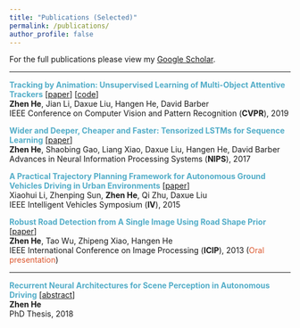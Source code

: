 ```yaml
---
title: "Publications (Selected)"
permalink: /publications/
author_profile: false
---
```


For the full publications please view my [Google Scholar](https://scholar.google.com/citations?user=QqEjf18AAAAJ&hl=en).

***


**<span style="color:#52adc8">Tracking by Animation: Unsupervised Learning of Multi-Object Attentive Trackers</span>** [[paper](https://www.researchgate.net/publication/332246376_Tracking_by_Animation_Unsupervised_Learning_of_Multi-Object_Attentive_Trackers)] [[code](https://github.com/zhen-he/tracking-by-animation)]<br>
**Zhen He**, Jian Li, Daxue Liu, Hangen He, David Barber<br>
IEEE Conference on Computer Vision and Pattern Recognition (**CVPR**), 2019


**<span style="color:#52adc8">Wider and Deeper, Cheaper and Faster: Tensorized LSTMs for Sequence Learning</span>** [[paper](https://www.researchgate.net/publication/320597233_Wider_and_Deeper_Cheaper_and_Faster_Tensorized_LSTMs_for_Sequence_Learning)]<br>
**Zhen He**, Shaobing Gao, Liang Xiao, Daxue Liu, Hangen He, David Barber<br>
Advances in Neural Information Processing Systems (**NIPS**), 2017


**<span style="color:#52adc8">A Practical Trajectory Planning Framework for Autonomous Ground Vehicles Driving in Urban Environments</span>** [[paper](https://www.researchgate.net/publication/303406602_A_Practical_Trajectory_Planning_Framework_for_Autonomous_Ground_Vehicles_Driving_in_Urban_Environments)]<br>
Xiaohui Li, Zhenping Sun, **Zhen He**, Qi Zhu, Daxue Liu<br>
IEEE Intelligent Vehicles Symposium (**IV**), 2015


**<span style="color:#52adc8">Robust Road Detection from A Single Image Using Road Shape Prior</span>** [[paper](https://www.researchgate.net/publication/271554662_Robust_road_detection_from_a_single_image_using_road_shape_prior)]<br>
**Zhen He**, Tao Wu, Zhipeng Xiao, Hangen He<br>
IEEE International Conference on Image Processing (**ICIP**), 2013 (<span style="color:#dc572e">Oral presentation</span>)

***

**<span style="color:#52adc8">Recurrent Neural Architectures for Scene Perception in Autonomous Driving</span>** [[abstract](../files/abs_phd.pdf)]<br>
**Zhen He**<br>
PhD Thesis, 2018
